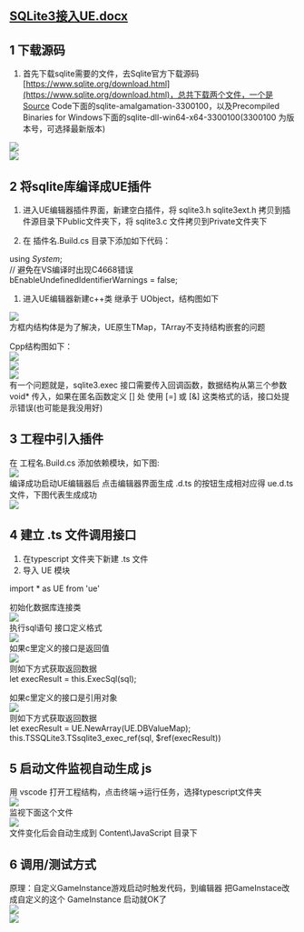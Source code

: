 <a name="faULy"></a>
## [SQLite3接入UE.docx](https://www.yuque.com/attachments/yuque/0/2022/docx/26747865/1667206560092-de8f81bc-9baf-4b8e-a270-dae1c779c685.docx?_lake_card=%7B%22src%22%3A%22https%3A%2F%2Fwww.yuque.com%2Fattachments%2Fyuque%2F0%2F2022%2Fdocx%2F26747865%2F1667206560092-de8f81bc-9baf-4b8e-a270-dae1c779c685.docx%22%2C%22name%22%3A%22SQLite3%E6%8E%A5%E5%85%A5UE.docx%22%2C%22size%22%3A596518%2C%22type%22%3A%22application%2Fvnd.openxmlformats-officedocument.wordprocessingml.document%22%2C%22ext%22%3A%22docx%22%2C%22source%22%3A%22%22%2C%22status%22%3A%22done%22%2C%22download%22%3Atrue%2C%22taskId%22%3A%22u312c5ba2-ad22-49be-813b-ab5cb900249%22%2C%22taskType%22%3A%22upload%22%2C%22__spacing%22%3A%22both%22%2C%22id%22%3A%22u3ad654ec%22%2C%22margin%22%3A%7B%22top%22%3Atrue%2C%22bottom%22%3Atrue%7D%2C%22card%22%3A%22file%22%7D)
<a name="CMjcD"></a>
## 1 下载源码

1. 首先下载sqlite需要的文件，去Sqlite官方下载源码[https://www.sqlite.org/download.html](https://www.sqlite.org/download.html)，总共下载两个文件，一个是Source Code下面的sqlite-amalgamation-3300100，以及Precompiled Binaries for Windows下面的sqlite-dll-win64-x64-3300100(3300100 为版本号，可选择最新版本)

![](https://cdn.nlark.com/yuque/0/2022/png/26747865/1650334479967-50162cfa-7b4b-4f50-af18-7b745e6ad249.png#id=kjiBg&originHeight=195&originWidth=676&originalType=binary&ratio=1&rotation=0&showTitle=false&status=done&style=none&title=)<br />![](https://cdn.nlark.com/yuque/0/2022/png/26747865/1650334480574-eaeb66c7-23cb-4d02-aad8-07bfdbf2e6e9.png#id=Ua3Qc&originHeight=165&originWidth=734&originalType=binary&ratio=1&rotation=0&showTitle=false&status=done&style=none&title=)
<a name="Mb56O"></a>
## 2 将sqlite库编译成UE插件

1. 进入UE编辑器插件界面，新建空白插件，将 sqlite3.h    sqlite3ext.h 拷贝到插件源目录下Public文件夹下，将  sqlite3.c  文件拷贝到Private文件夹下

1. 在 插件名.Build.cs 目录下添加如下代码：

using _System_;<br />// 避免在VS编译时出现C4668错误<br />     bEnableUndefinedIdentifierWarnings = false;

1. 进入UE编辑器新建c++类 继承于 UObject，结构图如下

![](https://cdn.nlark.com/yuque/0/2022/png/26747865/1650334481380-e4df5f7a-d5ba-42dc-90d0-0591494ad197.png#id=kxM0Z&originHeight=849&originWidth=1515&originalType=binary&ratio=1&rotation=0&showTitle=false&status=done&style=none&title=)<br />方框内结构体是为了解决，UE原生TMap，TArray不支持结构嵌套的问题

Cpp结构图如下：<br />![](https://cdn.nlark.com/yuque/0/2022/png/26747865/1650334482338-b66ae1b5-f123-4d09-a54f-3c6e3725ad1c.png#id=CRwdG&originHeight=742&originWidth=1096&originalType=binary&ratio=1&rotation=0&showTitle=false&status=done&style=none&title=)<br />![](https://cdn.nlark.com/yuque/0/2022/png/26747865/1650334482932-b025e4b7-0a73-41b4-b0c5-e39eae96e9c3.png#id=tFrPS&originHeight=501&originWidth=1019&originalType=binary&ratio=1&rotation=0&showTitle=false&status=done&style=none&title=)<br />![](https://cdn.nlark.com/yuque/0/2022/png/26747865/1650334483484-ae810b2e-7e88-4f03-9efe-b953c2e5d182.png#id=aMJaa&originHeight=496&originWidth=908&originalType=binary&ratio=1&rotation=0&showTitle=false&status=done&style=none&title=)<br />有一个问题就是，sqlite3.exec 接口需要传入回调函数，数据结构从第三个参数 void* 传入，如果在匿名函数定义 [] 处 使用 [=] 或 [&] 这类格式的话，接口处提示错误(也可能是我没用好)
<a name="1x9nX"></a>
## 3 工程中引入插件
在 工程名.Build.cs 添加依赖模块，如下图:<br />![](https://cdn.nlark.com/yuque/0/2022/png/26747865/1650334484064-6942b37a-d4b1-439c-a264-3d4c061bb1cc.png#id=C4kz9&originHeight=642&originWidth=1269&originalType=binary&ratio=1&rotation=0&showTitle=false&status=done&style=none&title=)<br />编译成功启动UE编辑器后 点击编辑器界面生成 .d.ts 的按钮生成相对应得 ue.d.ts文件，下图代表生成成功<br />![](https://cdn.nlark.com/yuque/0/2022/png/26747865/1650334484498-f8790253-e46e-443f-8e3a-c785e546ddd3.png#id=Mml5D&originHeight=758&originWidth=859&originalType=binary&ratio=1&rotation=0&showTitle=false&status=done&style=none&title=)
<a name="BLMYe"></a>
## 4 建立 .ts 文件调用接口

1. 在typescript 文件夹下新建 .ts 文件
2. 导入 UE 模块

import * as UE from 'ue'

初始化数据库连接类<br />![](https://cdn.nlark.com/yuque/0/2022/png/26747865/1650334485085-b5d9e4d7-19ae-46bd-914f-31d6c7d21812.png#id=alewS&originHeight=367&originWidth=594&originalType=binary&ratio=1&rotation=0&showTitle=false&status=done&style=none&title=)<br />执行sql语句 接口定义格式<br />![](https://cdn.nlark.com/yuque/0/2022/png/26747865/1650334485440-82b3053e-a3c2-4103-9a08-469fe128f060.png#id=NIIbK&originHeight=182&originWidth=623&originalType=binary&ratio=1&rotation=0&showTitle=false&status=done&style=none&title=)<br />如果c里定义的接口是返回值<br />![](https://cdn.nlark.com/yuque/0/2022/png/26747865/1650334485696-6d48ae78-7993-44df-9612-46431c6ac79c.png#id=h85Q8&originHeight=60&originWidth=526&originalType=binary&ratio=1&rotation=0&showTitle=false&status=done&style=none&title=)<br />则如下方式获取返回数据<br />let execResult = this.ExecSql(sql);

如果c里定义的接口是引用对象<br />![](https://cdn.nlark.com/yuque/0/2022/png/26747865/1650334486171-88422ff7-4ea4-4c7c-bc69-87f2542be73a.png#id=yb13H&originHeight=56&originWidth=567&originalType=binary&ratio=1&rotation=0&showTitle=false&status=done&style=none&title=)<br />则如下方式获取返回数据<br />let execResult = UE.NewArray(UE.DBValueMap);<br />this.TSSQLite3.TSsqlite3_exec_ref(sql, $ref(execResult))

<a name="afBQo"></a>
## 5 启动文件监视自动生成 js
用 vscode 打开工程结构，点击终端->运行任务，选择typescript文件夹<br />![](https://cdn.nlark.com/yuque/0/2022/png/26747865/1650334486769-3e520c77-bf2b-465d-b2b3-30aded137140.png#id=ZPAUw&originHeight=273&originWidth=1299&originalType=binary&ratio=1&rotation=0&showTitle=false&status=done&style=none&title=)<br />监视下面这个文件<br />![](https://cdn.nlark.com/yuque/0/2022/png/26747865/1650334487314-1e390e1a-d525-48b8-bc16-3bb5e27c22db.png#id=C0EG7&originHeight=207&originWidth=828&originalType=binary&ratio=1&rotation=0&showTitle=false&status=done&style=none&title=)<br />文件变化后会自动生成到 Content\JavaScript 目录下
<a name="dcWvC"></a>
## 6 调用/测试方式
原理：自定义GameInstance游戏启动时触发代码，到编辑器 把GameInstace改成自定义的这个 GameInstance 启动就OK了<br />![](https://cdn.nlark.com/yuque/0/2022/png/26747865/1650334487897-09bbee3c-1263-493e-85a7-c1e96fdcff59.png#id=K7qc9&originHeight=501&originWidth=1339&originalType=binary&ratio=1&rotation=0&showTitle=false&status=done&style=none&title=)<br />![](https://cdn.nlark.com/yuque/0/2022/png/26747865/1650334488777-29005639-9303-43d3-bf79-dca7f22cd783.png#id=WFe7O&originHeight=452&originWidth=1387&originalType=binary&ratio=1&rotation=0&showTitle=false&status=done&style=none&title=)
